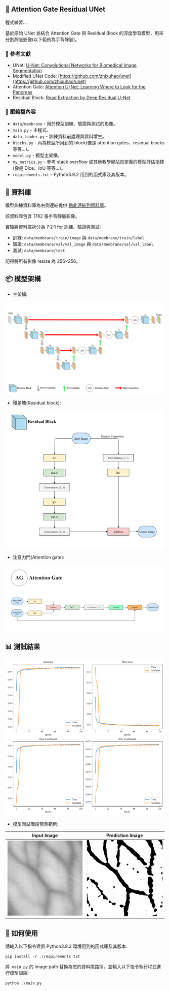 ## 📝 Attention Gate Residual UNet
程式練習...

基於原始 UNet 並結合 Attention Gate 與 Residual Block 的深度學習模型，用來分割靜脈影像(以下範例為手背靜脈)。

### 🔗 參考文獻
- UNet: [U-Net: Convolutional Networks for Biomedical Image Segmentation](https://arxiv.org/abs/1505.04597)
- Modified UNet Code: [https://github.com/zhixuhao/unet](https://github.com/zhixuhao/unet)
- Attention Gate: [Attention U-Net: Learning Where to Look for the Pancreas](https://arxiv.org/abs/1804.03999)
- Residual Block: [Road Extraction by Deep Residual U-Net](https://arxiv.org/abs/1711.10684)

### 📁 壓縮檔內容
- `data/membrane` - 用於模型訓練、驗證與測試的影像。
- `main.py` - 主程式。
- `data_loader.py` - 訓練資料前處理與資料增生。
- `blocks.py` - 內為模型所用到的 block(像是 attention gates、residual blocks 等等...)。
- `model.py` - 模型主架構。
- `my_metrics.py` - 參考 stack overflow 或其他教學網站自定義的模型評估指標(像是 Dice、IoU 等等...)。
- `requirements.txt` - Python3.9.2 用到的函式庫及其版本。

## 📁 資料庫
模型訓練資料庫為右側連結提供 [點此連結到資料庫](https://github.com/wilchesf/dorsalhandveins)。

該資料庫包含 1782 張手背靜脈影像。

實驗將資料庫拆分為 7:2:1 for 訓練、驗證與測試:
- 訓練: `data/membrane/train/image` 與 `data/membrane/train/label`
- 驗證: `data/membrane/val/val_image` 與 `data/membrane/val/val_label`
- 測試: `data/membrane/test`

記得將所有影像 resize 為 256×256。

## 📦 模型架構
- 主架構:
  
![main](image/0.png)


- 殘差塊(Residual block):

![Residual](image/1.png)


- 注意力門(Attention gate):

![Attention](image/2.png)


## 📊 測試結果

![metrics](image/3.png)

- 模型測試階段預測範例:

| Input Image | Prediction Image |
|-------------|------------------|
| ![input](data/membrane/test/4.png) | ![prediction](data/membrane/test/4_predict.png) |

## 🚀 如何使用
請輸入以下指令建置 Python3.9.2 環境用到的函式庫及其版本:
```
pip install -r .\requirements.txt
```
將` main.py` 的 image path 替換為您的資料庫路徑，並輸入以下指令執行程式進行模型訓練:
```
python .\main.py 
```
